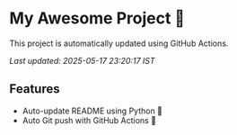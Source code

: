 # My Awesome Project 🚀

This project is automatically updated using GitHub Actions.

_Last updated: 2025-05-17 23:20:17 IST_

## Features
- Auto-update README using Python 🐍
- Auto Git push with GitHub Actions 🤖
